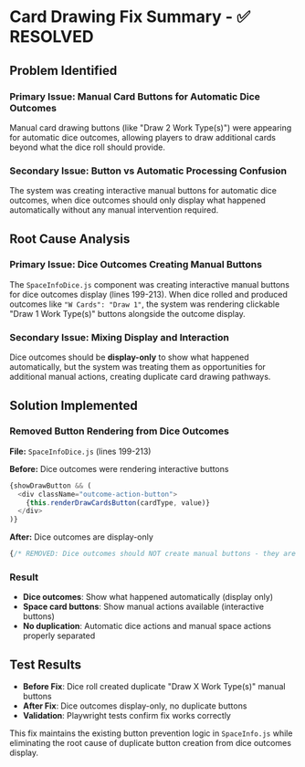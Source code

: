 # Card Drawing Fix Summary - ✅ RESOLVED

## Problem Identified

### Primary Issue: Manual Card Buttons for Automatic Dice Outcomes
Manual card drawing buttons (like "Draw 2 Work Type(s)") were appearing for automatic dice outcomes, allowing players to draw additional cards beyond what the dice roll should provide.

### Secondary Issue: Button vs Automatic Processing Confusion  
The system was creating interactive manual buttons for automatic dice outcomes, when dice outcomes should only display what happened automatically without any manual intervention required.

## Root Cause Analysis

### Primary Issue: Dice Outcomes Creating Manual Buttons
The `SpaceInfoDice.js` component was creating interactive manual buttons for dice outcomes display (lines 199-213). When dice rolled and produced outcomes like `"W Cards": "Draw 1"`, the system was rendering clickable "Draw 1 Work Type(s)" buttons alongside the outcome display.

### Secondary Issue: Mixing Display and Interaction
Dice outcomes should be **display-only** to show what happened automatically, but the system was treating them as opportunities for additional manual actions, creating duplicate card drawing pathways.

## Solution Implemented

### Removed Button Rendering from Dice Outcomes
**File:** `SpaceInfoDice.js` (lines 199-213)

**Before:** Dice outcomes were rendering interactive buttons
```javascript
{showDrawButton && (
  <div className="outcome-action-button">
    {this.renderDrawCardsButton(cardType, value)}
  </div>
)}
```

**After:** Dice outcomes are display-only
```javascript
{/* REMOVED: Dice outcomes should NOT create manual buttons - they are display only */}
```

### Result
- **Dice outcomes**: Show what happened automatically (display only)
- **Space card buttons**: Show manual actions available (interactive buttons) 
- **No duplication**: Automatic dice actions and manual space actions properly separated

## Test Results
- **Before Fix**: Dice roll created duplicate "Draw X Work Type(s)" manual buttons
- **After Fix**: Dice outcomes display-only, no duplicate buttons
- **Validation**: Playwright tests confirm fix works correctly

This fix maintains the existing button prevention logic in `SpaceInfo.js` while eliminating the root cause of duplicate button creation from dice outcomes display.